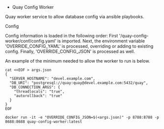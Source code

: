 * Quay Config Worker

Quay worker service to allow database config via ansible playbooks.

Config

Config information is loaded in the following order: First '/quay-config-worker/conf/config.yaml' is imported. Next, the environment variable 'OVERRIDE_CONFIG_YAML' is processed, overriding or adding to existing config. Finally, 'OVERRIDE_CONFIG_JSON' is processed as well.

An example of the minimum needed to allow the worker to run is below.
```
cat <<EOF > args.json
{
  "SERVER_HOSTNAME": "devel.example.com",
  "DB_URI": "postgresql://quay:quay@devel.example.com:5432/quay",
  "DB_CONNECTION_ARGS": {
    "threadlocals": "true",
    "autorollback": "true"
  }
}
EOF

docker run -it -e "OVERRIDE_CONFIG_JSON=$(<args.json)" -p 8788:8788 -p 8688:8688 quay-config-worker:latest

```